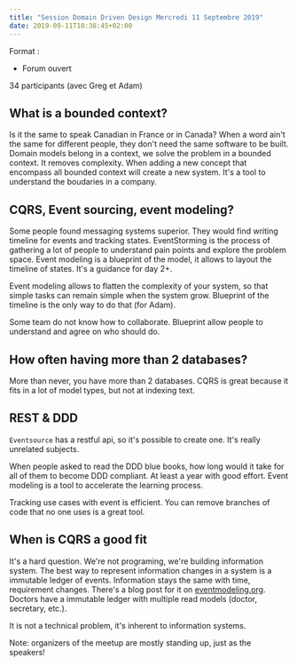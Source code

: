 ```yaml
---
title: "Session Domain Driven Design Mercredi 11 Septembre 2019"
date: 2019-09-11T10:38:45+02:00
---
```


Format :

- Forum ouvert

34 participants (avec Greg et Adam)

## What is a bounded context?

Is it the same to speak Canadian in France or in Canada? When a word
ain't the same for different people, they don't need the same software
to be built. Domain models belong in a context, we solve the problem in
a bounded context. It removes complexity. When adding a new concept that
encompass all bounded context will create a new system. It's a tool to
understand the boudaries in a company.

## CQRS, Event sourcing, event modeling?

Some people found messaging systems superior. They would find writing
timeline for events and tracking states. EventStorming is the process
of gathering a lot of people to understand pain points and explore the
problem space. Event modeling is a blueprint of the model, it allows to
layout the timeline of states. It's a guidance for day 2+.

Event modeling allows to flatten the complexity of your system, so that
simple tasks can remain simple when the system grow. Blueprint of the
timeline is the only way to do that (for Adam).

Some team do not know how to collaborate. Blueprint allow people to
understand and agree on who should do.

## How often having more than 2 databases?

More than never, you have more than 2 databases. CQRS is great because
it fits in a lot of model types, but not at indexing text.

## REST & DDD

`Eventsource` has a restful api, so it's possible to create one. It's
really unrelated subjects.

When people asked to read the DDD blue books, how long would it take
for all of them to become DDD compliant. At least a year with good
effort. Event modeling is a tool to accelerate the learning process.

Tracking use cases with event is efficient. You can remove branches of
code that no one uses is a great tool.

## When is CQRS a good fit

It's a hard question. We're not programing, we're building
information system. The best way to represent information changes
in a system is a immutable ledger of events. Information stays the
same with time, requirement changes. There's a blog post for it on
[eventmodeling.org](eventmodeling.org). Doctors have a immutable ledger
with multiple read models (doctor, secretary, etc.).

It is not a technical problem, it's inherent to information systems.

Note: organizers of the meetup are mostly standing up, just as the
speakers!
